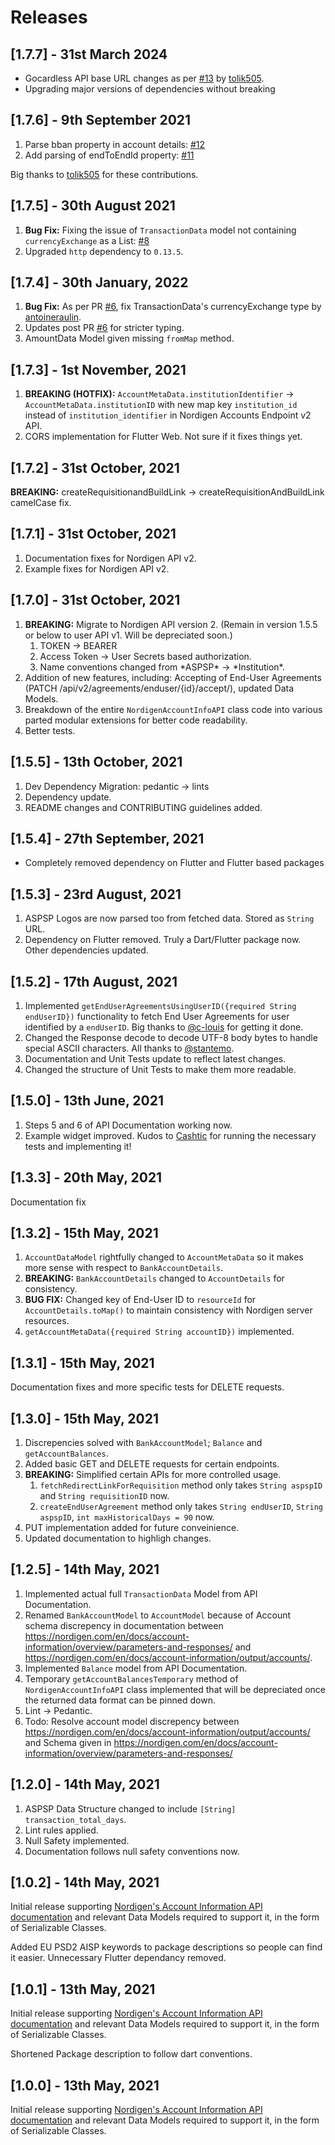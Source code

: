 # Releases

## [1.7.7] - 31st March 2024

- Gocardless API base URL changes as per [#13](https://github.com/Dhi13man/nordigen_integration/pull/13/files) by [tolik505](https://github.com/tolik505).
- Upgrading major versions of dependencies without breaking

## [1.7.6] - 9th September 2021

1. Parse bban property in account details: [#12](https://github.com/Dhi13man/nordigen_integration/pull/12)
2. Add parsing of endToEndId property: [#11](https://github.com/Dhi13man/nordigen_integration/pull/11)

Big thanks to [tolik505](https://github.com/tolik505) for these contributions.

## [1.7.5] - 30th August 2021

1. **Bug Fix:** Fixing the issue of `TransactionData` model not containing `currencyExchange` as a List: [#8](https://github.com/Dhi13man/nordigen_integration/issues/8)
2. Upgraded `http` dependency to `0.13.5`.

## [1.7.4] - 30th January, 2022

1. **Bug Fix:** As per PR [#6](https://github.com/Dhi13man/nordigen_integration/pull/6), fix TransactionData's currencyExchange type by [antoineraulin](https://github.com/antoineraulin).
2. Updates post PR [#6](https://github.com/Dhi13man/nordigen_integration/pull/6) for stricter typing.
3. AmountData Model given missing `fromMap` method.

## [1.7.3] - 1st November, 2021

1. **BREAKING (HOTFIX):** `AccountMetaData.institutionIdentifier` -> `AccountMetaData.institutionID` with new map key `institution_id` instead of `institution_identifier` in Nordigen Accounts Endpoint v2 API.
2. CORS implementation for Flutter Web. Not sure if it fixes things yet.

## [1.7.2] - 31st October, 2021

**BREAKING:** createRequisitionandBuildLink -> createRequisitionAndBuildLink camelCase fix.

## [1.7.1] - 31st October, 2021

1. Documentation fixes for Nordigen API v2.
2. Example fixes for Nordigen API v2.

## [1.7.0] - 31st October, 2021

1. **BREAKING:** Migrate to Nordigen API version 2. (Remain in version 1.5.5 or below to user API v1. Will be depreciated soon.)
   1. TOKEN -> BEARER
   2. Access Token -> User Secrets based authorization.
   3. Name conventions changed from \*ASPSP\* -> \*Institution\*.
2. Addition of new features, including: Accepting of End-User Agreements (PATCH /api/v2/agreements/enduser/{id}/accept/), updated Data Models.
3. Breakdown of the entire `NordigenAccountInfoAPI` class code into various parted modular extensions for better code readability.
4. Better tests.

## [1.5.5] - 13th October, 2021

1. Dev Dependency Migration: pedantic -> lints
2. Dependency update.
3. README changes and CONTRIBUTING guidelines added.

## [1.5.4] - 27th September, 2021

- Completely removed dependency on Flutter and Flutter based packages

## [1.5.3] - 23rd August, 2021

1. ASPSP Logos are now parsed too from fetched data. Stored as `String` URL.
2. Dependency on Flutter removed. Truly a Dart/Flutter package now. Other dependencies updated.

## [1.5.2] - 17th August, 2021

1. Implemented `getEndUserAgreementsUsingUserID({required String endUserID})` functionality to fetch End User Agreements for user identified by a `endUserID`. Big thanks to [@c-louis](https://github.com/c-louis) for getting it done.
2. Changed the Response decode to decode UTF-8 body bytes to handle special ASCII characters. All thanks to [@stantemo](https://github.com/stantemo).
3. Documentation and Unit Tests update to reflect latest changes.
4. Changed the structure of Unit Tests to make them more readable.

## [1.5.0] - 13th June, 2021

1. Steps 5 and 6 of API Documentation working now.
2. Example widget improved.
Kudos to [Cashtic](https://cashtic.com) for running the necessary tests and implementing it!

## [1.3.3] - 20th May, 2021

Documentation fix

## [1.3.2] - 15th May, 2021

1. `AccountDataModel` rightfully changed to `AccountMetaData` so it makes more sense with respect to `BankAccountDetails`.
2. **BREAKING:** `BankAccountDetails` changed to `AccountDetails` for consistency.
3. **BUG FIX:** Changed key of End-User ID to `resourceId` for `AccountDetails.toMap()` to maintain consistency with Nordigen server resources.
4. `getAccountMetaData({required String accountID})` implemented.

## [1.3.1] - 15th May, 2021

Documentation fixes and more specific tests for DELETE requests.

## [1.3.0] - 15th May, 2021

1. Discrepencies solved with `BankAccountModel`; `Balance` and `getAccountBalances`.
2. Added basic GET and DELETE requests for certain endpoints.
3. **BREAKING:** Simplified certain APIs for more controlled usage.
   1. `fetchRedirectLinkForRequisition` method only takes `String aspspID` and `String requisitionID` now.
   2. `createEndUserAgreement` method only takes `String endUserID`,  `String aspspID`, `int maxHistoricalDays = 90` now.
4. PUT implementation added for future conveinience.
5. Updated documentation to highligh changes.

## [1.2.5] - 14th May, 2021

1. Implemented actual full `TransactionData` Model from API Documentation.
2. Renamed `BankAccountModel` to `AccountModel` because of Account schema discrepency in documentation between <https://nordigen.com/en/docs/account-information/overview/parameters-and-responses/> and <https://nordigen.com/en/docs/account-information/output/accounts/>.
3. Implemented `Balance` model from API Documentation.
4. Temporary `getAccountBalancesTemporary` method of `NordigenAccountInfoAPI` class implemented that will be depreciated once the returned data format can be pinned down.
5. Lint -> Pedantic.
6. Todo: Resolve account model discrepency between <https://nordigen.com/en/docs/account-information/output/accounts/> and Schema given in <https://nordigen.com/en/docs/account-information/overview/parameters-and-responses/>

## [1.2.0] - 14th May, 2021

1. ASPSP Data Structure changed to include  `[String] transaction_total_days`.
2. Lint rules applied.
3. Null Safety implemented.
4. Documentation follows null safety conventions now.

## [1.0.2] - 14th May, 2021

Initial release supporting [Nordigen's Account Information API documentation](https://nordigen.com/en/account_information_documenation/integration/quickstart_guide/) and relevant Data Models required to support it, in the form of Serializable Classes.

Added EU PSD2 AISP keywords to package descriptions so people can find it easier. Unnecessary Flutter dependancy removed.

## [1.0.1] - 13th May, 2021

Initial release supporting [Nordigen's Account Information API documentation](https://nordigen.com/en/account_information_documenation/integration/quickstart_guide/) and relevant Data Models required to support it, in the form of Serializable Classes.

Shortened Package description to follow dart conventions.

## [1.0.0] - 13th May, 2021

Initial release supporting [Nordigen's Account Information API documentation](https://nordigen.com/en/account_information_documenation/integration/quickstart_guide/) and relevant Data Models required to support it, in the form of Serializable Classes.
